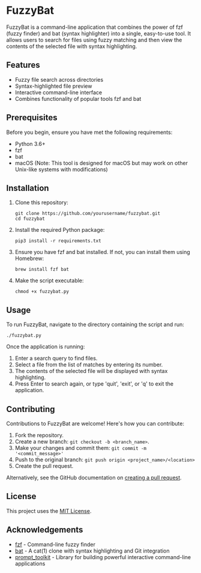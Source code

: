 # FuzzyBat

FuzzyBat is a command-line application that combines the power of fzf (fuzzy finder) and bat (syntax highlighter) into a single, easy-to-use tool. It allows users to search for files using fuzzy matching and then view the contents of the selected file with syntax highlighting.

## Features

- Fuzzy file search across directories
- Syntax-highlighted file preview
- Interactive command-line interface
- Combines functionality of popular tools fzf and bat

## Prerequisites

Before you begin, ensure you have met the following requirements:

- Python 3.6+
- fzf
- bat
- macOS (Note: This tool is designed for macOS but may work on other Unix-like systems with modifications)

## Installation

1. Clone this repository:
   ```
   git clone https://github.com/yourusername/fuzzybat.git
   cd fuzzybat
   ```

2. Install the required Python package:
   ```
   pip3 install -r requirements.txt
   ```

3. Ensure you have fzf and bat installed. If not, you can install them using Homebrew:
   ```
   brew install fzf bat
   ```

4. Make the script executable:
   ```
   chmod +x fuzzybat.py
   ```

## Usage

To run FuzzyBat, navigate to the directory containing the script and run:

```
./fuzzybat.py
```

Once the application is running:

1. Enter a search query to find files.
2. Select a file from the list of matches by entering its number.
3. The contents of the selected file will be displayed with syntax highlighting.
4. Press Enter to search again, or type 'quit', 'exit', or 'q' to exit the application.

## Contributing

Contributions to FuzzyBat are welcome! Here's how you can contribute:

1. Fork the repository.
2. Create a new branch: `git checkout -b <branch_name>`.
3. Make your changes and commit them: `git commit -m '<commit_message>'`
4. Push to the original branch: `git push origin <project_name>/<location>`
5. Create the pull request.

Alternatively, see the GitHub documentation on [creating a pull request](https://help.github.com/articles/creating-a-pull-request/).

## License

This project uses the [MIT License](LICENSE.md).

## Acknowledgements

- [fzf](https://github.com/junegunn/fzf) - Command-line fuzzy finder
- [bat](https://github.com/sharkdp/bat) - A cat(1) clone with syntax highlighting and Git integration
- [prompt_toolkit](https://github.com/prompt-toolkit/python-prompt-toolkit) - Library for building powerful interactive command-line applications
